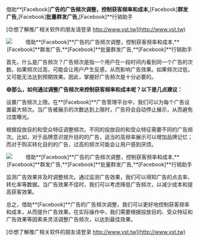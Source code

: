 借助**[Facebook]**广告的广告频次调整，控制获客频率和成本,**[Facebook]**群发广告,**[Facebook]**批量群发广告,**[Facebook]**行销助手

[😍想了解推广相关软件的朋友请登录 http://www.vst.tw](http://www.vst.tw)

 <center><img src="https://vst.tw/MP4/tuiguang/png/6.png" alt="借助**[Facebook]**广告的广告频次调整，控制获客频率和成本,**[Facebook]**群发广告,**[Facebook]**批量群发广告,**[Facebook]**行销助手"></center>

首先，什么是广告频次？广告频次是指一个用户在一段时间内看到同一个广告的次数。如果频次过高，可能会让用户产生反感，从而影响广告效果。如果频次过低，又可能无法达到预期效果。因此，掌握好广告频次是十分必要的。

**😄那么，如何通过调整广告频次来控制获客频率和成本呢？以下是几点建议：**

设置广告频次上限。在**[Facebook]**广告管理平台中，我们可以为每个广告设置最大频次。当广告被展示的次数达到上限时，广告将会自动停止展示，从而避免过度曝光。

根据投放目的和受众特征调整频次。不同的投放目的和受众特征需要不同的广告频次。比如，对于品牌意识提升目的的广告，适当的高频率展示可以增加品牌记忆；而对于购买转化目的的广告，过高的频次可能会让用户感到厌烦。

 <center><img src="https://vst.tw/MP4/tuiguang/png/8.png" alt="借助**[Facebook]**广告的广告频次调整，控制获客频率和成本,**[Facebook]**群发广告,**[Facebook]**批量群发广告,**[Facebook]**行销助手"></center>

监测广告效果并及时调整频次。通过监测广告效果，我们可以得知广告的点击率、转化率等数据。当广告效果不佳时，我们可以考虑降低广告频次，以减少成本和提高获客效果。

总之，借助**[Facebook]**广告的广告频次调整，我们可以更好地控制获客频率和成本，从而提升广告效果。在实际操作中，我们需要根据投放目的、受众特征和广告效果等因素来灵活调整广告频次，以达到最佳效果。

[😍想了解推广相关软件的朋友请登录 http://www.vst.tw](http://www.vst.tw)



